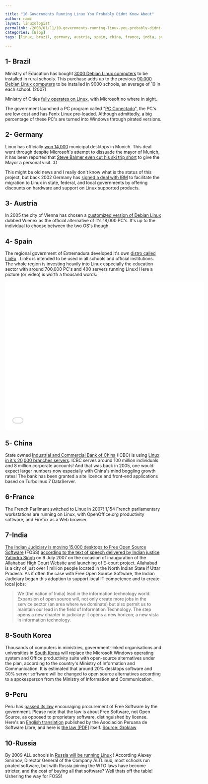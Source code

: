 ```yaml
---

title: "10 Governments Running Linux You Probably Didnt Know About"
author: rami
layout: linuxologist 
permalink: /2008/01/11/10-governments-running-linux-you-probably-didnt-know-about/
categories: [Blog]
tags: [linux, brazil, germany, austria, spain, china, france, india, south-korea peru, russia]

---
```


1- Brazil
--------
 Ministry of Education has bought [3000 Debian Linux computers](http://times.debian.net/1199-Ministry-from-Brazil-buying-3000-with-four-terminal-Debian-computers. "3000 Debian Linux computers") to be installed in rural schools. This purchase adds up to the previous [90,000 Debian Linux computers](http://times.debian.net/1189-Brazil-Ministry-buying-90,000-Debian-GNU-Linux-machines "90,000 Debian Linux computers") to be installed in 9000 schools, an average of 10 in each school. (2007)

Ministry of Cities [fully operates on Linux](http://news.bbc.co.uk/2/hi/business/4602325.stm "fully operates on Linux"), with Microsoft no where in sight.

 The government launched a PC program called "[PC Conectado](http://www.google.com/translate?u=http%3A%2F%2Fwww.softwarelivre.gov.br%2Fnoticias%2Fpcconectado%2Fview&langpair=pt%7Cen&hl=en&ie=UTF8 "PC Conectado")", the PC's are low cost and has Fenix Linux pre-loaded. Although admittedly, a big percentage of these PC's are turned into Windows through pirated versions.

2- Germany
---------

Linux has officially [won 14,000](http://www.news.com/2100-7344_3-5689003.html "won 14,000") municipal desktops in Munich. This deal went through despite Microsoft's attempt to dissuade the mayor of Munich, it has been reported that [Steve Balmer even cut his ski trip short](http://news.zdnet.co.uk/software/0,1000000121,39171380,00.htm "Steve Balmer even cut his ski trip short") to give the Mayor a personal visit. :D

This might be old news and I really don't know what is the status of this project, but back 2002 Germany has [signed a deal with IBM](http://www.computerworld.com/softwaretopics/os/story/0,10801,71659,00.html "signed a deal with IBM") to facilitate the migration to Linux in state, federal, and local governments by offering discounts on hardware and support on Linux supported products.

3- Austria
-----------

In 2005 the city of Vienna has chosen a [customized version of Debian Linux](http://dot.kde.org/1120591425/ "customized version of Debian Linux") dubbed Wienex as the official alternative of it's 18,000 PC's. It's up to the individual to choose between the two OS's though.

4- Spain
-------

The regional government of Extremadura developed it's own [distro called LinEx](http://news.zdnet.co.uk/software/0,1000000121,39197928,00.htm?r=4 "distro called LinEx") . LinEx is intended to be used in all schools and official institutions. The whole region is investing heavily into Linux especially the education sector with around 700,000 PC's and 400 servers running Linux! Here a picture (or video) is worth a thousand words:

<iframe width="640" height="480" src="//www.youtube.com/embed/nR8Oh0Js_lA" frameborder="0" allowfullscreen></iframe>

5- China
-------

State owned [Industrial and Commercial Bank of China](http://en.wikipedia.org/wiki/Industrial_and_Commercial_Bank_of_China "Industrial and Commercial Bank of China") (ICBC) is using [Linux in it's 20,000 branches servers](http://www.techworld.com/opsys/news/index.cfm?newsid=3582 "Linux in it's 20,000 branches servers"). ICBC serves around 100 million individuals and 8 million corporate accounts! And that was back in 2005, one would expect larger numbers now especially with China's mind boggling growth rates! The bank has been granted a site licence and front-end applications based on Turbolinux 7 DataServer.

6-France
--------

The French Parlimant switched to Linux in 2007! 1,154 French parliamentary workstations are running on Linux, with OpenOffice.org productivity software, and Firefox as a Web browser.

7-India
-------

[The Indian Judiciary is moving 15,000 desktops to Free Open Source Software](http://www.digitaltippingpoint.com/?q=node/106 "The Indian Judiciary is moving 15,000 desktops to Free Open Source Software") (FOSS) [according to the text of speech delivered by Indian justice Yatindra Singh](http://kvtrust.blogspot.com/2007/07/new-chapter-in-judiciary-and.html) on 9 July 2007 on the occasion of inauguration of the Allahabad High Court Website and launching of E-court project. Allahabad is a city of just over 1 million people located in the North Indian State if Uttar Pradesh. As if often the case with Free Open Source Software, the Indian Judiciary began this adoption to support local IT competence and to create local jobs:

> We [the nation of India] lead in the information technology world. Expansion of open source will, not only create more jobs in the service sector (an area where we dominate) but also permit us to maintain our lead in the field of Information Technology. The step opens a new chapter in judiciary: it opens a new horizon; a new vista in information technology.
 

8-South Korea
----------------

Thousands of computers in ministries, government-linked organisations and universities in [South Korea](http://news.zdnet.co.uk/software/0,1000000121,39116799,00.htm "South Korea") will replace the Microsoft Windows operating system and Office productivity suite with open-source alternatives under the plan, according to the country's Ministry of Information and Communication. It is estimated that around 20% desktops software and 30% server software will be changed to open source alternatives according to a spokesperson from the Ministry of Information and Communication.

9-Peru
-------

Peru has [passed its law](http://translate.google.com/translate?u=http%3A%2F%2Fapesol.org.pe%2Fnews%2F197&langpair=es%7Cen&hl=es&ie=UTF-8&oe=UTF-8&prev=%2Flanguage_tools) encouraging procurement of Free Software by the government. Please note that the law is about Free Software, not Open Source, as opposed to proprietary software, distinguished by license. Here's an [English translation](http://www.apesol.org/news/199) published by the Asociación Peruana de Software Libre, and here is [the law [PDF]](http://www.congreso.gob.pe/relatoria/documentos/PROY1609Software.pdf) itself. [Source: Groklaw](http://www.groklaw.net/article.php?story=20050926191316526")

10-Russia
---------

By 2009 ALL schools in [Russia will be running Linux](http://news.bbc.co.uk/2/hi/technology/7034828.stm "Russia will be running Linux") ! According Alexey Smirnov, Director General of the Company ALTLinux, most schools run pirated software, but with Russia joining the WTO laws have become stricter, and the cost of buying all that software? Well thats off the table! Ushering the way for FOSS!
